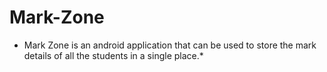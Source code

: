 # Mark-Zone

* Mark Zone is an android application that can be used to store the mark details of all the students in a single place.*


